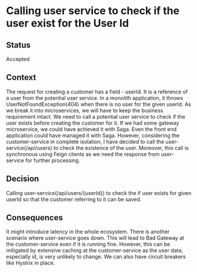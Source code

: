 # Calling user service to check if the user exist for the User Id

## Status

Accepted

## Context

The request for creating a customer has a field - userId. It is a reference of a user from the potential user service.
In a monolith application, it throws UserNotFoundException(404) when there is no user for the given userId. As we break it into
microservices, we will have to keep the business requirement intact. We need to call a potential user service to check if
the user exists before creating the customer for it. If we had some gateway microservice, we could have achieved it with Saga.
Even the front end application could have managed it with Saga. However, considering the customer-service in complete isolation,
I have decided to call the user-service(/api/users) to check the existence of the user. Moreover, this call is synchronous using Feign
clients as we need the response from user-service for further processing.  

## Decision

Calling user-service(/api/users/{userId}) to check the if user exists for given userId so that the customer referring to it
can be saved.

## Consequences

It might introduce latency in the whole ecosystem. There is another scenario where user-service goes down. This will lead to Bad Gateway
at the customer-service even if it is running fine. However, this can be mitigated by extensive caching at the customer-service as
the user data, especially id, is very unlikely to change. We can also have circuit breakers like Hystrix in place. 
